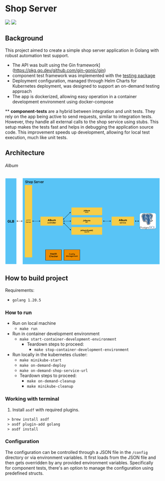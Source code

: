 # Shop Server

[<img src="https://img.shields.io/badge/development-CMD-blue">](https://github.com/hubzaj/golang/tree/main#working-with-terminal)
[<img src="https://img.shields.io/badge/dockerhub-images-important.svg?logo=Docker">](https://hub.docker.com/r/hubertzajac6/shop)

## Background

This project aimed to create a simple shop server application in Golang with robust automation test support.
- The API was built using the Gin framework](https://pkg.go.dev/github.com/gin-gonic/gin)
- component test framework was implemented with the [testing package](https://pkg.go.dev/testing)
- Deployment configuration, managed through Helm Charts for Kubernetes deployment, was designed to support an on-demand testing approach
- The app is dockerized, allowing easy operation in a container development environment using docker-compose

** **component-tests** are a hybrid between integration and unit tests. 
They rely on the app being active to send requests, similar to integration tests. 
However, they handle all external calls to the shop service using stubs. 
This setup makes the tests fast and helps in debugging the application source code. 
This improvement speeds up development, allowing for local test execution, much like unit tests.

## Architecture

###### Album
![img.png](docs/architecture/album.png)

## How to build project

Requirements:

-     golang 1.20.5

### How to run

* Run on local machine 
  * `make run`
* Run in container development environment 
  * `make start-container-development-environment`
    * Teardown steps to proceed: 
      * `make stop-container-development-environment`
* Run locally in the kubernetes cluster:
  * `make minikube-start`
  * `make on-demand-deploy`
  * `make on-demand-shop-service-url`
  * Teardown steps to proceed:
    * `make on-demand-cleanup`
    * `make minikube-cleanup`

### Working with terminal

1. Install `asdf` with required plugins.

 ```
  > brew install asdf
  > asdf plugin-add golang
  > asdf install
 ```

### Configuration

The configuration can be controlled through a JSON file in the `/config` directory or via environment variables.
It first loads from the JSON file and then gets overridden by any provided environment variables.
Specifically for component tests, there's an option to manage the configuration using predefined structs.

